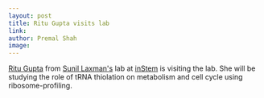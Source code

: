 ```yaml
---
layout: post
title: Ritu Gupta visits lab
link: 
author: Premal Shah
image: 
---
```


[Ritu Gupta](https://sunillaxmanlab.weebly.com/current--prospective-members.html) from [Sunil Laxman's](https://sunillaxmanlab.weebly.com/) lab at [inStem](http://instem.res.in/) is visiting the lab. She will be studying the role of tRNA thiolation on metabolism and cell cycle using ribosome-profiling.
